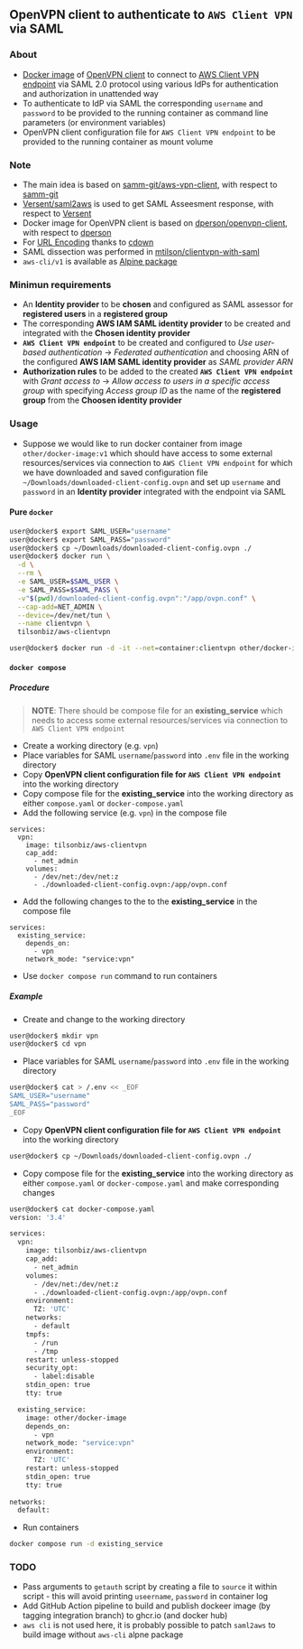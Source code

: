 ## OpenVPN client to authenticate to `AWS Client VPN` via SAML

### About ###

* [Docker image](https://hub.docker.com/r/tilsonbiz/aws-clientvpn) of [OpenVPN client](https://openvpn.net) to connect to [AWS Client VPN endpoint](https://aws.amazon.com/vpn/client-vpn/) via SAML 2.0 protocol using various IdPs for authentication and authorization in unattended way
* To authenticate to IdP via SAML the corresponding `username` and `password` to be provided to the running container as command line parameters (or environment variables)
* OpenVPN client configuration file for `AWS Client VPN endpoint` to be provided to the running container as mount volume

### Note ###

* The main idea is based on [samm-git/aws-vpn-client](https://github.com/samm-git/aws-vpn-client), with respect to [samm-git](https://github.com/samm-git)
* [Versent/saml2aws](https://github.com/Versent/saml2aws) is used to get SAML Asseesment response, with respect to [Versent](https://github.com/Versent)
* Docker image for OpenVPN client is based on [dperson/openvpn-client](https://github.com/dperson/openvpn-client), with respect to [dperson](https://github.com/dperson)
* For [URL Encoding](https://gist.github.com/cdown/1163649) thanks to [cdown](https://github.com/cdown)
* SAML dissection was performed in [mtilson/clientvpn-with-saml](https://github.com/mtilson/clientvpn-with-saml)
* `aws-cli/v1` is available as [Alpine package](https://pkgs.alpinelinux.org/package/edge/community/x86/aws-cli)

### Minimun requirements ###

* An **Identity provider** to be **chosen** and configured as SAML assessor for **registered users** in a **registered group**
* The corresponding **AWS IAM SAML identity provider** to be created and integrated with the **Chosen identity provider**
* **`AWS Client VPN endpoint`** to be created and configured to *Use user-based authentication* -> *Federated authentication* and choosing ARN of the configured **AWS IAM SAML identity provider** as *SAML provider ARN*
* **Authorization rules** to be added to the created **`AWS Client VPN endpoint`** with *Grant access to* -> *Allow access to users in a specific access group* with specifying *Access group ID* as the name of the **registered group** from the **Choosen identity provider**

### Usage ###

* Suppose we would like to run docker container from image `other/docker-image:v1` which should have access to some external resources/services via connection to `AWS Client VPN endpoint` for which we have downloaded and saved configuration file `~/Downloads/downloaded-client-config.ovpn` and set up `username` and `password` in an **Identity provider** integrated with the endpoint via SAML

#### Pure `docker` ####

``` bash
user@docker$ export SAML_USER="username"
user@docker$ export SAML_PASS="password"
user@docker$ cp ~/Downloads/downloaded-client-config.ovpn ./
user@docker$ docker run \
  -d \
  --rm \
  -e SAML_USER=$SAML_USER \
  -e SAML_PASS=$SAML_PASS \
  -v"$(pwd)/downloaded-client-config.ovpn":"/app/ovpn.conf" \
  --cap-add=NET_ADMIN \
  --device=/dev/net/tun \
  --name clientvpn \
  tilsonbiz/aws-clientvpn

user@docker$ docker run -d -it --net=container:clientvpn other/docker-image:v1
```

#### `docker compose` ####

##### Procedure ######

> **NOTE**: There should be compose file for an **existing_service** which needs to access some external resources/services via connection to `AWS Client VPN endpoint`

* Create a working directory (e.g. `vpn`)
* Place variables for SAML `username`/`password` into `.env` file in the working directory
* Copy **OpenVPN client configuration file for `AWS Client VPN endpoint`** into the working directory
* Copy compose file for the **existing_service** into the working directory as either `compose.yaml` or `docker-compose.yaml`
* Add the following service (e.g. `vpn`) in the compose file
```
services:
  vpn:
    image: tilsonbiz/aws-clientvpn
    cap_add:
      - net_admin
    volumes:
      - /dev/net:/dev/net:z
      - ./downloaded-client-config.ovpn:/app/ovpn.conf
```
* Add the following changes to the to the **existing_service** in the compose file
```
services:
  existing_service:
    depends_on:
      - vpn
    network_mode: "service:vpn"
```
* Use `docker compose run` command to run containers

##### Example #####

* Create and change to the working directory

```bash
user@docker$ mkdir vpn
user@docker$ cd vpn
```

* Place variables for SAML `username`/`password` into `.env` file in the working directory

```bash
user@docker$ cat > /.env << _EOF
SAML_USER="username"
SAML_PASS="password"
_EOF
```

* Copy **OpenVPN client configuration file for `AWS Client VPN endpoint`** into the working directory

```bash
user@docker$ cp ~/Downloads/downloaded-client-config.ovpn ./
```

* Copy compose file for the **existing_service** into the working directory as either `compose.yaml` or `docker-compose.yaml` and make corresponding changes

```bash
user@docker$ cat docker-compose.yaml
version: '3.4'

services:
  vpn:
    image: tilsonbiz/aws-clientvpn
    cap_add:
      - net_admin
    volumes:
      - /dev/net:/dev/net:z
      - ./downloaded-client-config.ovpn:/app/ovpn.conf
    environment:
      TZ: 'UTC'
    networks:
      - default
    tmpfs:
      - /run
      - /tmp
    restart: unless-stopped
    security_opt:
      - label:disable
    stdin_open: true
    tty: true

  existing_service:
    image: other/docker-image
    depends_on:
      - vpn
    network_mode: "service:vpn"
    environment:
      TZ: 'UTC'
    restart: unless-stopped
    stdin_open: true
    tty: true
 
networks:
  default:
```

* Run containers

```bash
docker compose run -d existing_service
```

### TODO ###

* Pass arguments to `getauth` script by creating a file to `source` it within script - this will avoid printing `useername`, `password` in container log
* Add GitHub Action pipeline to build and publish dockeer image (by tagging integration branch) to ghcr.io (and docker hub)
* `aws cli` is not used here, it is probably possible to patch `saml2aws` to build image without `aws-cli` alpne package
